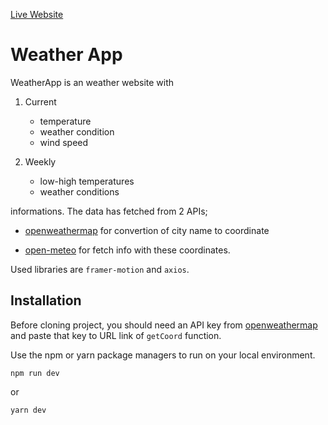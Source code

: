 [Live Website](https://edoruk.github.io/weather-app/)

# Weather App

WeatherApp is an weather website with

1. Current

   - temperature
   - weather condition
   - wind speed

2. Weekly
   - low-high temperatures
   - weather conditions

informations. The data has fetched from 2 APIs;

- [openweathermap](openweathermap.org) for convertion of city name to coordinate

- [open-meteo](https://open-meteo.com/) for fetch info with these coordinates.

Used libraries are `framer-motion` and `axios`.

## Installation

Before cloning project, you should need an API key from [openweathermap](openweathermap.org) and paste that key to URL link of `getCoord` function.

Use the npm or yarn package managers to run on your local environment.

```
npm run dev
```

or

```
yarn dev
```
